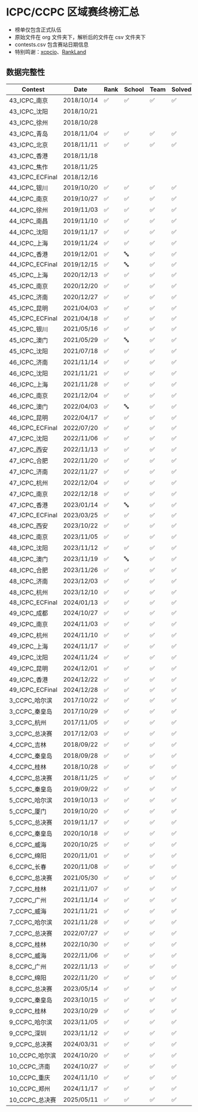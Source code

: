 # ICPC/CCPC 区域赛终榜汇总

- 榜单仅包含正式队伍
- 原始文件在 org 文件夹下，解析后的文件在 csv 文件夹下
- contests.csv 包含赛站日期信息
- 特别鸣谢：[xcpcio](https://github.com/xcpcio/xcpcio)、[RankLand](https://rl.algoux.org/collection/official)

## 数据完整性

|Contest|Date|Rank|School|Team|Solved|Penalty|Medal|Problems|Members|
|---|---|---|---|---|---|---|---|---|---|
|43_ICPC_南京|2018/10/14|✅|✅|✅|✅|✅|✅|✅|
|43_ICPC_沈阳|2018/10/21||||||||
|43_ICPC_徐州|2018/10/28||||||||
|43_ICPC_青岛|2018/11/04|✅|✅|✅|✅|✅|✅|✅|
|43_ICPC_北京|2018/11/11|✅|✅|✅|✅|✅||✅|
|43_ICPC_香港|2018/11/18||||||||
|43_ICPC_焦作|2018/11/25||||||||
|43_ICPC_ECFinal|2018/12/16||||||||
|44_ICPC_银川|2019/10/20|✅|✅|✅|✅|✅|✅|✅|
|44_ICPC_南京|2019/10/27|✅|✅|✅|✅|✅|✅|✅|✅
|44_ICPC_徐州|2019/11/03|✅|✅|✅|✅|✅|✅|✅|
|44_ICPC_南昌|2019/11/10|✅|✅|✅|✅|✅|✅|✅|✅
|44_ICPC_沈阳|2019/11/17|✅|✅|✅|✅|✅||✅|
|44_ICPC_上海|2019/11/24|✅|✅|✅|✅|✅|✅|✅|✅
|44_ICPC_香港|2019/12/01|✅|🔤|✅|✅|✅||✅|
|44_ICPC_ECFinal|2019/12/15|✅|🔤|✅|✅|✅||✅|
|45_ICPC_上海|2020/12/13|✅|✅|✅|✅|✅|✅|✅|✅
|45_ICPC_南京|2020/12/20|✅|✅|✅|✅|✅|✅|✅|✅
|45_ICPC_济南|2020/12/27|✅|✅|✅|✅|✅|✅|✅|✅
|45_ICPC_昆明|2021/04/03|✅|✅|✅|✅|✅|✅|✅|✅
|45_ICPC_ECFinal|2021/04/18|✅|✅|✅|✅|✅||✅|
|45_ICPC_银川|2021/05/16|✅|✅|✅|✅|✅|✅|✅|
|45_ICPC_澳门|2021/05/29|✅|🔤|✅|✅|✅||✅|
|45_ICPC_沈阳|2021/07/18|✅|✅|✅|✅|✅|✅|✅|✅
|46_ICPC_济南|2021/11/14|✅|✅|✅|✅|✅|✅|✅|✅
|46_ICPC_沈阳|2021/11/21|✅|✅|✅|✅|✅|✅|✅|✅
|46_ICPC_上海|2021/11/28|✅|✅|✅|✅|✅|✅|✅|✅
|46_ICPC_南京|2021/12/04|✅|✅|✅|✅|✅|✅|✅|✅
|46_ICPC_澳门|2022/04/03|✅|🔤|✅|✅|✅|✅|✅|
|46_ICPC_昆明|2022/04/17|✅|✅|✅|✅|✅|✅|✅|✅
|46_ICPC_ECFinal|2022/07/20|✅|✅|✅|✅|✅|✅|✅|
|47_ICPC_沈阳|2022/11/06|✅|✅|✅|✅|✅|✅|✅|✅
|47_ICPC_西安|2022/11/13|✅|✅|✅|✅|✅|✅|✅|✅
|47_ICPC_合肥|2022/11/20|✅|✅|✅|✅|✅|✅|✅|✅
|47_ICPC_济南|2022/11/27|✅|✅|✅|✅|✅|✅|✅|✅
|47_ICPC_杭州|2022/12/04|✅|✅|✅|✅|✅|✅|✅|✅
|47_ICPC_南京|2022/12/18|✅|✅|✅|✅|✅|✅|✅|✅
|47_ICPC_香港|2023/01/14|✅|🔤|✅|✅|✅|✅|✅|
|47_ICPC_ECFinal|2023/03/25|✅|✅|✅|✅|✅|✅|✅|✅
|48_ICPC_西安|2023/10/22|✅|✅|✅|✅|✅|✅|✅|
|48_ICPC_南京|2023/11/05|✅|✅|✅|✅|✅|✅|✅|✅
|48_ICPC_沈阳|2023/11/12|✅|✅|✅|✅|✅|✅|✅|✅
|48_ICPC_澳门|2023/11/19|✅|🔤|✅|✅|✅|✅|✅|
|48_ICPC_合肥|2023/11/26|✅|✅|✅|✅|✅|✅|✅|✅
|48_ICPC_济南|2023/12/03|✅|✅|✅|✅|✅|✅|✅|✅
|48_ICPC_杭州|2023/12/10|✅|✅|✅|✅|✅|✅|✅|✅
|48_ICPC_ECFinal|2024/01/13|✅|✅|✅|✅|✅|✅|✅|✅
|49_ICPC_成都|2024/10/27|✅|✅|✅|✅|✅|✅|✅|✅
|49_ICPC_南京|2024/11/03|✅|✅|✅|✅|✅|✅|✅|✅
|49_ICPC_杭州|2024/11/10|✅|✅|✅|✅|✅|✅|✅|✅
|49_ICPC_上海|2024/11/17|✅|✅|✅|✅|✅|✅|✅|✅
|49_ICPC_沈阳|2024/11/24|✅|✅|✅|✅|✅|✅|✅|✅
|49_ICPC_昆明|2024/12/01|✅|✅|✅|✅|✅|✅|✅|✅
|49_ICPC_香港|2024/12/22|✅|✅|✅|✅|✅|✅|✅|✅
|49_ICPC_ECFinal|2024/12/28|✅|✅|✅|✅|✅|✅|✅|✅
|3_CCPC_哈尔滨|2017/10/22|✅|✅|✅|✅|✅||✅|
|3_CCPC_秦皇岛|2017/10/29|✅|✅|✅|✅|✅||✅|
|3_CCPC_杭州|2017/11/05|✅|✅|✅|✅|✅||✅|
|3_CCPC_总决赛|2017/12/03|✅|✅|✅|✅|✅|✅|✅|✅
|4_CCPC_吉林|2018/09/22|✅|✅|✅|✅|✅|✅|✅|✅
|4_CCPC_秦皇岛|2018/09/28|✅|✅|✅|✅|✅|✅|✅|✅
|4_CCPC_桂林|2018/10/28|✅|✅|✅|✅|✅|✅|✅|✅
|4_CCPC_总决赛|2018/11/25|✅|✅|✅|✅|✅|✅|✅|✅
|5_CCPC_秦皇岛|2019/09/22|✅|✅|✅|✅|✅|✅|✅|✅
|5_CCPC_哈尔滨|2019/10/13|✅|✅|✅|✅|✅|✅|✅|✅
|5_CCPC_厦门|2019/10/20|✅|✅|✅|✅|✅|✅||✅
|5_CCPC_总决赛|2019/11/17|✅|✅|✅|✅|✅|✅|✅|✅
|6_CCPC_秦皇岛|2020/10/18|✅|✅|✅|✅|✅|✅|✅|✅
|6_CCPC_威海|2020/10/25|✅|✅|✅|✅|✅|✅|✅|✅
|6_CCPC_绵阳|2020/11/01|✅|✅|✅|✅|✅|✅|✅|✅
|6_CCPC_长春|2020/11/08|✅|✅|✅|✅|✅|✅|✅|✅
|6_CCPC_总决赛|2021/05/30|✅|✅|✅|✅|✅|✅|✅|✅
|7_CCPC_桂林|2021/11/07|✅|✅|✅|✅|✅|✅|✅|✅
|7_CCPC_广州|2021/11/14|✅|✅|✅|✅|✅|✅|✅|✅
|7_CCPC_威海|2021/11/21|✅|✅|✅|✅|✅|✅|✅|✅
|7_CCPC_哈尔滨|2021/11/28|✅|✅|✅|✅|✅|✅|✅|✅
|7_CCPC_总决赛|2022/07/27|✅|✅|✅|✅|✅|✅|✅|✅
|8_CCPC_桂林|2022/10/30|✅|✅|✅|✅|✅|✅|✅|✅
|8_CCPC_威海|2022/11/06|✅|✅|✅|✅|✅|✅|✅|✅
|8_CCPC_广州|2022/11/13|✅|✅|✅|✅|✅|✅|✅|✅
|8_CCPC_绵阳|2022/11/20|✅|✅|✅|✅|✅|✅|✅|✅
|8_CCPC_总决赛|2023/05/14|✅|✅|✅|✅|✅|✅|✅|✅
|9_CCPC_秦皇岛|2023/10/15|✅|✅|✅|✅|✅|✅|✅|✅
|9_CCPC_桂林|2023/10/29|✅|✅|✅|✅|✅|✅|✅|✅
|9_CCPC_哈尔滨|2023/11/05|✅|✅|✅|✅|✅|✅|✅|✅
|9_CCPC_深圳|2023/11/12|✅|✅|✅|✅|✅|✅|✅|✅
|9_CCPC_总决赛|2024/03/31|✅|✅|✅|✅|✅|✅|✅|✅
|10_CCPC_哈尔滨|2024/10/20|✅|✅|✅|✅|✅|✅|✅|✅
|10_CCPC_济南|2024/10/27|✅|✅|✅|✅|✅|✅|✅|✅
|10_CCPC_重庆|2024/11/10|✅|✅|✅|✅|✅|✅|✅|✅
|10_CCPC_郑州|2024/11/17|✅|✅|✅|✅|✅|✅|✅|✅
|10_CCPC_总决赛|2025/05/11|✅|✅|✅|✅|✅|✅|✅|✅